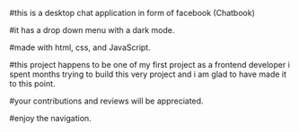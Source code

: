 #this is a desktop chat application in form of facebook (Chatbook)

#it has a drop down menu with a dark mode.

#made with html, css, and JavaScript.

#this project happens to be one of my first project as a frontend developer i spent months trying to build this very project and i am glad to have made it to this point.

#your contributions and reviews will be appreciated.

#enjoy the navigation.
